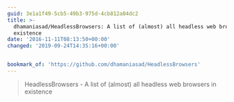 ```yaml
---
guid: 3e1a1f49-5cb5-49b3-975d-4cb812a04dc2
title: >-
  dhamaniasad/HeadlessBrowsers: A list of (almost) all headless web browsers in
  existence
date: '2016-11-11T08:13:50+00:00'
changed: '2019-09-24T14:35:16+00:00'


bookmark_of: 'https://github.com/dhamaniasad/HeadlessBrowsers'
---
```



<blockquote>HeadlessBrowsers - A list of (almost) all headless web browsers in existence</blockquote>
